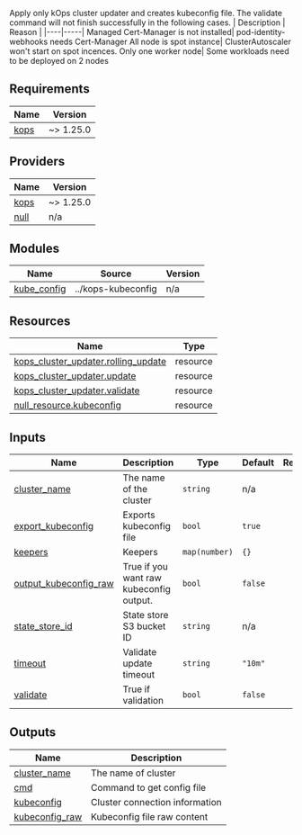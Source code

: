 Apply only kOps cluster updater and creates kubeconfig file.
The validate command will not finish successfully in the following cases.
| Description | Reason |
|----|-----|
Managed Cert-Manager is not installed| pod-identity-webhooks needs Cert-Manager
All node is spot instance| ClusterAutoscaler won't start on spot incences.
Only one worker node| Some workloads need to be deployed on 2 nodes

## Requirements

| Name | Version |
|------|---------|
| <a name="requirement_kops"></a> [kops](#requirement\_kops) | ~> 1.25.0 |

## Providers

| Name | Version |
|------|---------|
| <a name="provider_kops"></a> [kops](#provider\_kops) | ~> 1.25.0 |
| <a name="provider_null"></a> [null](#provider\_null) | n/a |

## Modules

| Name | Source | Version |
|------|--------|---------|
| <a name="module_kube_config"></a> [kube\_config](#module\_kube\_config) | ../kops-kubeconfig | n/a |

## Resources

| Name | Type |
|------|------|
| [kops_cluster_updater.rolling_update](https://registry.terraform.io/providers/eddycharly/kops/1.26.0-alpha.1/docs/resources/cluster_updater) | resource |
| [kops_cluster_updater.update](https://registry.terraform.io/providers/eddycharly/kops/1.26.0-alpha.1/docs/resources/cluster_updater) | resource |
| [kops_cluster_updater.validate](https://registry.terraform.io/providers/eddycharly/kops/1.26.0-alpha.1/docs/resources/cluster_updater) | resource |
| [null_resource.kubeconfig](https://registry.terraform.io/providers/hashicorp/null/latest/docs/resources/resource) | resource |

## Inputs

| Name | Description | Type | Default | Required |
|------|-------------|------|---------|:--------:|
| <a name="input_cluster_name"></a> [cluster\_name](#input\_cluster\_name) | The name of the cluster | `string` | n/a | yes |
| <a name="input_export_kubeconfig"></a> [export\_kubeconfig](#input\_export\_kubeconfig) | Exports kubeconfig file | `bool` | `true` | no |
| <a name="input_keepers"></a> [keepers](#input\_keepers) | Keepers | `map(number)` | `{}` | no |
| <a name="input_output_kubeconfig_raw"></a> [output\_kubeconfig\_raw](#input\_output\_kubeconfig\_raw) | True if you want raw kubeconfig output. | `bool` | `false` | no |
| <a name="input_state_store_id"></a> [state\_store\_id](#input\_state\_store\_id) | State store S3 bucket ID | `string` | n/a | yes |
| <a name="input_timeout"></a> [timeout](#input\_timeout) | Validate update timeout | `string` | `"10m"` | no |
| <a name="input_validate"></a> [validate](#input\_validate) | True if validation | `bool` | `false` | no |

## Outputs

| Name | Description |
|------|-------------|
| <a name="output_cluster_name"></a> [cluster\_name](#output\_cluster\_name) | The name of cluster |
| <a name="output_cmd"></a> [cmd](#output\_cmd) | Command to get config file |
| <a name="output_kubeconfig"></a> [kubeconfig](#output\_kubeconfig) | Cluster connection information |
| <a name="output_kubeconfig_raw"></a> [kubeconfig\_raw](#output\_kubeconfig\_raw) | Kubeconfig file raw content |
